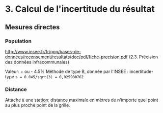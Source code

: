 # 3. Calcul de l'incertitude du résultat

## Mesures directes

### Population

http://www.insee.fr/fr/ppp/bases-de-donnees/recensement/resultats/doc/pdf/fiche-precision.pdf
    (2.3. Précision des données infracommunales)

Valeur: + ou - 4.5%
Méthode de type B, donnée par l'INSEE : incertitude-type `s = 0.045/sqrt(3) = 0,025980762`

### Distance
    
Attache à une station: distance maximale en mètres de n'importe quel point au plus proche point de la grille.

